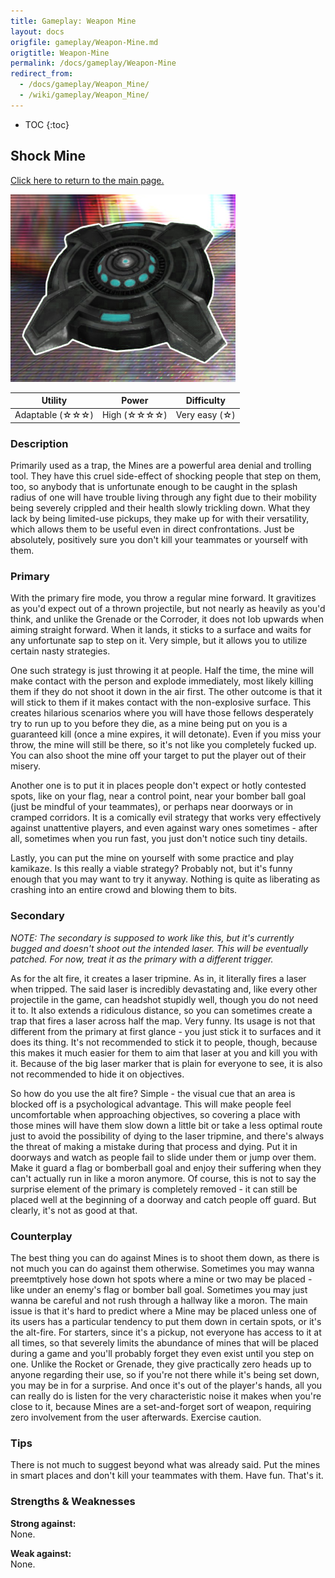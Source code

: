 ```yaml
---
title: Gameplay: Weapon Mine
layout: docs
origfile: gameplay/Weapon-Mine.md
origtitle: Weapon-Mine
permalink: /docs/gameplay/Weapon-Mine
redirect_from:
  - /docs/gameplay/Weapon_Mine/
  - /wiki/gameplay/Weapon_Mine/
---
```

* TOC
{:toc}
## Shock Mine

[Click here to return to the main page.](Weapons-Guide)

<img src="../images/weapons/weaponsguide/mine.png" height="300px"/>

| Utility | Power | Difficulty |
|-------------------|---------------|---------------|
| Adaptable (☆☆☆) | High (☆☆☆☆) | Very easy (☆) |

### Description

Primarily used as a trap, the Mines are a powerful area denial and trolling tool. They have this cruel side-effect of shocking people that step on them, too, so anybody that is unfortunate enough to be caught in the splash radius of one will have trouble living through any fight due to their mobility being severely crippled and their health slowly trickling down. What they lack by being limited-use pickups, they make up for with their versatility, which allows them to be useful even in direct confrontations. Just be absolutely, positively sure you don't kill your teammates or yourself with them.

### Primary

With the primary fire mode, you throw a regular mine forward. It gravitizes as you'd expect out of a thrown projectile, but not nearly as heavily as you'd think, and unlike the Grenade or the Corroder, it does not lob upwards when aiming straight forward. When it lands, it sticks to a surface and waits for any unfortunate sap to step on it. Very simple, but it allows you to utilize certain nasty strategies.

One such strategy is just throwing it at people. Half the time, the mine will make contact with the person and explode immediately, most likely killing them if they do not shoot it down in the air first. The other outcome is that it will stick to them if it makes contact with the non-explosive surface. This creates hilarious scenarios where you will have those fellows desperately try to run up to you before they die, as a mine being put on you is a guaranteed kill (once a mine expires, it will detonate). Even if you miss your throw, the mine will still be there, so it's not like you completely fucked up. You can also shoot the mine off your target to put the player out of their misery.

Another one is to put it in places people don't expect or hotly contested spots, like on your flag, near a control point, near your bomber ball goal (just be mindful of your teammates), or perhaps near doorways or in cramped corridors. It is a comically evil strategy that works very effectively against unattentive players, and even against wary ones sometimes - after all, sometimes when you run fast, you just don't notice such tiny details.

Lastly, you can put the mine on yourself with some practice and play kamikaze. Is this really a viable strategy? Probably not, but it's funny enough that you may want to try it anyway. Nothing is quite as liberating as crashing into an entire crowd and blowing them to bits.

### Secondary

*NOTE: The secondary is supposed to work like this, but it's currently bugged and doesn't shoot out the intended laser. This will be eventually patched. For now, treat it as the primary with a different trigger.*

As for the alt fire, it creates a laser tripmine. As in, it literally fires a laser when tripped. The said laser is incredibly devastating and, like every other projectile in the game, can headshot stupidly well, though you do not need it to. It also extends a ridiculous distance, so you can sometimes create a trap that fires a laser across half the map. Very funny. Its usage is not that different from the primary at first glance - you just stick it to surfaces and it does its thing. It's not recommended to stick it to people, though, because this makes it much easier for them to aim that laser at you and kill you with it. Because of the big laser marker that is plain for everyone to see, it is also not recommended to hide it on objectives.

So how do you use the alt fire? Simple - the visual cue that an area is blocked off is a psychological advantage. This will make people feel uncomfortable when approaching objectives, so covering a place with those mines will have them slow down a little bit or take a less optimal route just to avoid the possibility of dying to the laser tripmine, and there's always the threat of making a mistake during that process and dying. Put it in doorways and watch as people fail to slide under them or jump over them. Make it guard a flag or bomberball goal and enjoy their suffering when they can't actually run in like a moron anymore. Of course, this is not to say the surprise element of the primary is completely removed - it can still be placed well at the beginning of a doorway and catch people off guard. But clearly, it's not as good at that.

### Counterplay

The best thing you can do against Mines is to shoot them down, as there is not much you can do against them otherwise. Sometimes you may wanna preemtptively hose down hot spots where a mine or two may be placed - like under an enemy's flag or bomber ball goal. Sometimes you may just wanna be careful and not rush through a hallway like a moron. The main issue is that it's hard to predict where a Mine may be placed unless one of its users has a particular tendency to put them down in certain spots, or it's the alt-fire. For starters, since it's a pickup, not everyone has access to it at all times, so that severely limits the abundance of mines that will be placed during a game and you'll probably forget they even exist until you step on one. Unlike the Rocket or Grenade, they give practically zero heads up to anyone regarding their use, so if you're not there while it's being set down, you may be in for a surprise. And once it's out of the player's hands, all you can really do is listen for the very characteristic noise it makes when you're close to it, because Mines are a set-and-forget sort of weapon, requiring zero involvement from the user afterwards. Exercise caution.

### Tips

There is not much to suggest beyond what was already said. Put the mines in smart places and don't kill your teammates with them. Have fun. That's it.

### Strengths & Weaknesses

**Strong against:** <br/>None.

**Weak against:** <br/>None.

